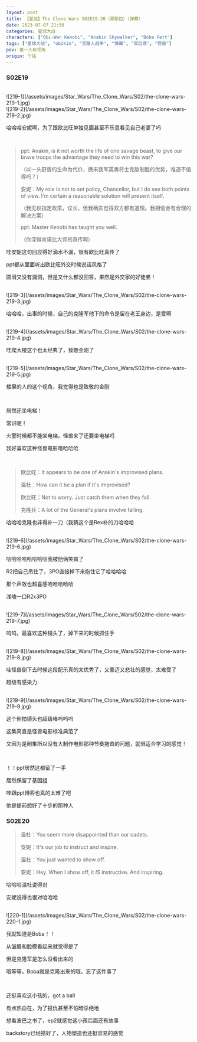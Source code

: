 ```yaml
---
layout: post
title: 【星战】The Clone Wars S02E19-20（哥斯拉）（弹幕）
date: 2023-07-07 21:50
categories: 星球大战
characters: ["Obi-Wan Kenobi", "Anakin Skywalker", "Boba Fett"]
tags: ["星球大战", "obikin", "克隆人战争", "弹幕", "观后感", "怪兽"]
pov: 第一人称视角
origin: 个站
---
```


### S02E19

<br>
![219-1](/assets/images/Star_Wars/The_Clone_Wars/S02/the-clone-wars-219-1.jpg)
<br>
![219-2](/assets/images/Star_Wars/The_Clone_Wars/S02/the-clone-wars-219-2.jpg)

哈哈哈安妮啊，为了跟欧比旺单独见面甚至不乐意看见自己老婆了吗

<br>

> ppt: Anakin, is it not worth the life of one savage beast, to give our brave troops the advantage they need to win this war?
>
> （以一头野兽的生命为代价，换来我军英勇将士克敌制胜的优势，难道不值得吗？）
>
> 安妮：My role is not to set policy, Chancellor, but I do see both points of view. I'm certain a reasonable solution will present itself.
>
> （我无权指定政策，议长，但我确实觉得双方都有道理。我相信会有合理的解决方案）
>
> ppt: Master Kenobi has taught you well.
>
> （你深得肯诺比大师的真传啊）

哇安妮这句回应得好滴水不漏，很有欧比旺真传了

ppt都从里面听出欧比旺外交时候说话风格了

圆滑又没有漏洞，但是又什么都没回答，果然是外交家的好徒弟！

<br>
![219-3](/assets/images/Star_Wars/The_Clone_Wars/S02/the-clone-wars-219-3.jpg)

哈哈哈，出事的时候，自己的克隆军他下的命令是留在老王身边，是爱啊

<br>
![219-4](/assets/images/Star_Wars/The_Clone_Wars/S02/the-clone-wars-219-4.jpg)

哇爬大楼这个也太经典了，致敬金刚了

<br>
![219-5](/assets/images/Star_Wars/The_Clone_Wars/S02/the-clone-wars-219-5.jpg)

楼里的人的这个视角，我觉得也是致敬的金刚

<br>

居然还坐电梯！

常识呢！

火警时候都不能坐电梯，怪兽来了还要坐电梯吗

我好喜欢这种怪兽电影哦哈哈哈

<br>

> 欧比旺：It appears to be one of Anakin's improvised plans.
>
> 温杜：How can it be a plan if it's improvised?
>
> 欧比旺：Not to worry. Just catch them when they fall.
>
> 克隆兵：A lot of the General's plans involve falling.

哈哈哈克隆也非得补一刀（我猜这个是Rex补的刀哈哈哈

<br>
![219-6](/assets/images/Star_Wars/The_Clone_Wars/S02/the-clone-wars-219-6.jpg)

哈哈哈哈哈哈哈哈我被他俩笑疯了

R2把自己吊住了，3PO直接掉下来抱住它了哈哈哈哈

那个声效也超喜感哈哈哈哈哈

浅嗑一口R2x3PO

<br>
![219-7](/assets/images/Star_Wars/The_Clone_Wars/S02/the-clone-wars-219-7.jpg)

呜呜，最喜欢这种镜头了，掉下来的时候抓住手

<br>
![219-8](/assets/images/Star_Wars/The_Clone_Wars/S02/the-clone-wars-219-8.jpg)

哇怪兽倒下去时候这段配乐真的太优秀了，又豪迈又悲壮的感觉，太难受了

超级有感染力

<br>
![219-9](/assets/images/Star_Wars/The_Clone_Wars/S02/the-clone-wars-219-9.jpg)

这个俯拍镜头也超级棒呜呜呜

这集简直是怪兽电影标准典范了

又因为是剧集所以没有大制作电影那种节奏拖沓的问题，就很适合学习的感觉！

<br>

！！ppt居然这都留了一手

居然保留了基因组

哇跟ppt博弈也真的太难了吧

他是提前想好了十步的那种人

### S02E20

> 温杜：You seem more disappointed than our cadets.
>
> 安妮：It's our job to instruct and inspire.
>
> 温杜：You just wanted to show off.
>
> 安妮：Hey. When I show off, it *IS* instructive. And inspiring.

哈哈哈温杜说得对

安妮说得也很对哈哈哈

<br>
![220-1](/assets/images/Star_Wars/The_Clone_Wars/S02/the-clone-wars-220-1.jpg)

我就知道是Boba！！

从皱眉和脸模看起来就觉得是了

但是克隆军是怎么没看出来的

哦等等，Boba就是克隆出来的哦，忘了这件事了

<br>

还挺喜欢这小孩的，got a ball

有点热血在，为了报仇甚至不怕暗杀绝地

想看波巴之书了，ep2就感觉这小孩后面还有故事

backstory已经搭好了，人物塑造也还挺容易的感觉
